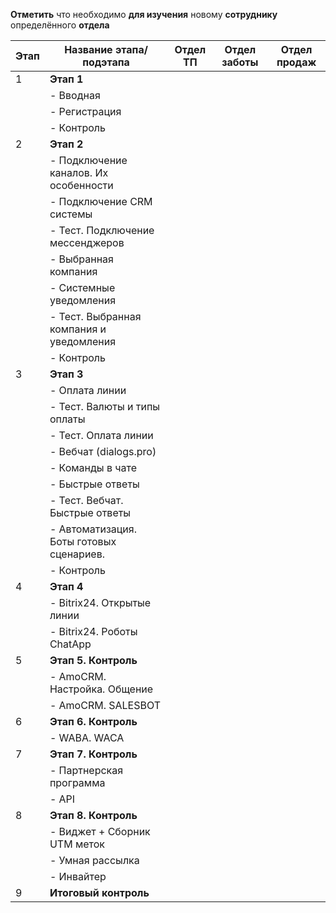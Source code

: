 **Отметить** что необходимо **для изучения** новому **сотруднику** определённого **отдела**

| Этап | Название этапа/подэтапа                  | Отдел ТП | Отдел заботы | Отдел продаж |
| ---- | ---------------------------------------- | -------- | ------------ | ------------ |
| 1    | **Этап 1**                               |          |              |              |
|      | - Вводная                                |          |              |              |
|      | - Регистрация                            |          |              |              |
|      | - Контроль                               |          |              |              |
| 2    | **Этап 2**                               |          |              |              |
|      | - Подключение каналов. Их особенности    |          |              |              |
|      | - Подключение CRM системы                |          |              |              |
|      | - Тест. Подключение мессенджеров         |          |              |              |
|      | - Выбранная компания                     |          |              |              |
|      | - Системные уведомления                  |          |              |              |
|      | - Тест. Выбранная компания и уведомления |          |              |              |
|      | - Контроль                               |          |              |              |
| 3    | **Этап 3**                               |          |              |              |
|      | - Оплата линии                           |          |              |              |
|      | - Тест. Валюты и типы оплаты             |          |              |              |
|      | - Тест. Оплата линии                     |          |              |              |
|      | - Вебчат (dialogs.pro)                   |          |              |              |
|      | - Команды в чате                         |          |              |              |
|      | - Быстрые ответы                         |          |              |              |
|      | - Тест. Вебчат. Быстрые ответы           |          |              |              |
|      | - Автоматизация. Боты готовых сценариев. |          |              |              |
|      | - Контроль                               |          |              |              |
| 4    | **Этап 4**                               |          |              |              |
|      | - Bitrix24. Открытые линии               |          |              |              |
|      | - Bitrix24. Роботы ChatApp               |          |              |              |
| 5    | **Этап 5. Контроль**                     |          |              |              |
|      | - AmoCRM. Настройка. Общение             |          |              |              |
|      | - AmoCRM. SALESBOT                       |          |              |              |
| 6    | **Этап 6. Контроль**                     |          |              |              |
|      | - WABA. WACA                             |          |              |              |
| 7    | **Этап 7. Контроль**                     |          |              |              |
|      | - Партнерская программа                  |          |              |              |
|      | - API                                    |          |              |              |
| 8    | **Этап 8. Контроль**                     |          |              |              |
|      | - Виджет + Сборник UTM меток             |          |              |              |
|      | - Умная рассылка                         |          |              |              |
|      | - Инвайтер                               |          |              |              |
| 9    | **Итоговый контроль**                    |          |              |              |